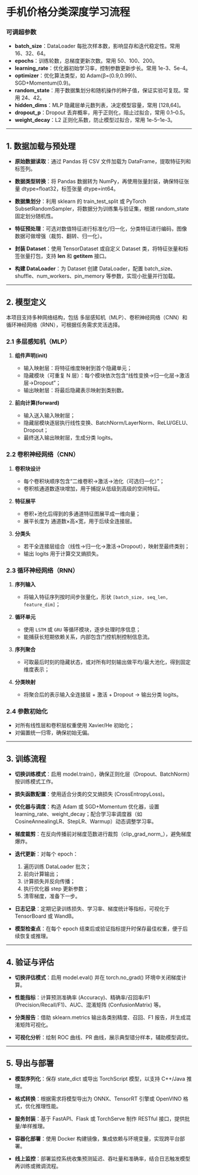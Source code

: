 # 手机价格分类深度学习流程

### 可调超参数

* **batch\_size**：DataLoader 每批次样本数，影响显存和迭代稳定性。常用 16、32、64。
* **epochs**：训练轮数，总梯度更新次数。常用 50、100、200。
* **learning\_rate**：优化器初始学习率，控制参数更新步长。常用 1e-3、5e-4。
* **optimizer**：优化算法类型，如 Adam(β=(0.9,0.99))、SGD+Momentum(0.9)。
* **random\_state**：用于数据集划分和随机操作的种子值，保证实验可复现。常用 24、42。
* **hidden\_dims**：MLP 隐藏层单元数列表，决定模型容量，常用 \[128,64]。
* **dropout\_p**：Dropout 丢弃概率，用于正则化，阻止过拟合，常用 0.1–0.5。
* **weight\_decay**：L2 正则化系数，防止模型过拟合，常用 1e-5–1e-3。

---

## 1. 数据加载与预处理

* **原始数据读取**：通过 Pandas 将 CSV 文件加载为 DataFrame，提取特征列和标签列。

* **数据类型转换**：将 Pandas 数据转为 NumPy，再使用张量封装，确保特征张量 dtype=float32，标签张量 dtype=int64。

* **数据集划分**：利用 sklearn 的 train\_test\_split 或 PyTorch SubsetRandomSampler，将数据分为训练集与验证集，根据 random\_state 固定划分随机性。

* **特征预处理**：可选对数值特征进行标准化/归一化，分类特征进行编码，图像数据可做增强（裁剪、翻转、归一化）。

* **封装 Dataset**：使用 TensorDataset 或自定义 Dataset 类，将特征张量和标签张量打包，支持 **len** 和 **getitem** 接口。

* **构建 DataLoader**：为 Dataset 创建 DataLoader，配置 batch\_size、shuffle、num\_workers、pin\_memory 等参数，实现小批量并行加载。

---

## 2. 模型定义

本项目支持多种网络结构，包括 多层感知机（MLP）、卷积神经网络（CNN）和循环神经网络（RNN），可根据任务需求灵活选择。

### 2.1 多层感知机（MLP）

1. **组件声明(init)**

   * 输入映射层：将特征维度映射到首个隐藏单元；
   * 隐藏模块（可重复 N 层）：每个模块依次包含“线性变换→归一化层→激活层→Dropout”；
   * 输出映射层：将最后隐藏表示映射到类别数。
2. **前向计算(forward)**

   * 输入送入输入映射层；
   * 隐藏层模块逐层执行线性变换、BatchNorm/LayerNorm、ReLU/GELU、Dropout；
   * 最终送入输出映射层，生成分类 logits。

### 2.2 卷积神经网络（CNN）

1. **卷积块设计**

   * 每个卷积块顺序包含“二维卷积→激活→池化（可选归一化）”；
   * 卷积核通道数逐块增加，用于捕捉从低级到高级的空间特征。
2. **特征展平**

   * 卷积+池化后得到的多通道特征图展平成一维向量；
   * 展平长度为 通道数×高×宽，用于后续全连接层。
3. **分类头**

   * 若干全连接层组合（线性→归一化→激活→Dropout），映射至最终类别；
   * 输出 logits 用于计算交叉熵损失。

### 2.3 循环神经网络（RNN）

1. **序列输入**

   * 将输入特征序列按时间步张量化，形状 `[batch_size, seq_len, feature_dim]`；
2. **循环单元**

   * 使用 `LSTM` 或 `GRU` 等循环模块，逐步处理时序信息；
   * 能捕获长短期依赖关系，内部包含门控机制控制信息流。
3. **序列聚合**

   * 可取最后时刻的隐藏状态，或对所有时刻输出做平均/最大池化，得到固定维度表示；
4. **分类映射**

   * 将聚合后的表示输入全连接层 + 激活 + Dropout → 输出分类 logits。

### 2.4 参数初始化

* 对所有线性层和卷积层权重使用 Xavier/He 初始化；
* 对偏置统一归零，确保初始无偏。

---

## 3. 训练流程

* **切换训练模式**：启用 model.train()，确保正则化层（Dropout、BatchNorm）按训练模式工作。

* **损失函数配置**：使用适合分类的交叉熵损失 (CrossEntropyLoss)。

* **优化器与调度**：构造 Adam 或 SGD+Momentum 优化器，设置 learning\_rate、weight\_decay；配合学习率调度器（如 CosineAnnealingLR、StepLR、Warmup）动态调整学习率。

* **梯度裁剪**：在反向传播前对梯度范数进行裁剪（clip\_grad\_norm\_），避免梯度爆炸。

* **迭代更新**：对每个 epoch：

  1. 遍历训练 DataLoader 批次；
  2. 前向计算输出；
  3. 计算损失并反向传播；
  4. 执行优化器 step 更新参数；
  5. 清零梯度，准备下一步。

* **日志记录**：定期记录训练损失、学习率、梯度统计等指标，可视化于 TensorBoard 或 WandB。

* **模型检查点**：在每个 epoch 结束后或验证指标提升时保存最佳权重，便于后续恢复或推理。

---

## 4. 验证与评估

* **切换评估模式**：启用 model.eval() 并在 torch.no\_grad() 环境中关闭梯度计算。

* **性能指标**：计算预测准确率 (Accuracy)、精确率/召回率/F1 (Precision/Recall/F1)、AUC、混淆矩阵 (ConfusionMatrix) 等。

* **分类报告**：借助 sklearn.metrics 输出各类别精度、召回、F1 报告，并生成混淆矩阵可视化。

* **可视化分析**：绘制 ROC 曲线、PR 曲线，展示典型错分样本，辅助模型调优。

---

## 5. 导出与部署

* **模型序列化**：保存 state\_dict 或导出 TorchScript 模型，以支持 C++/Java 推理。

* **格式转换**：根据需求将模型导出为 ONNX、TensorRT 引擎或 OpenVINO 格式，优化推理性能。

* **服务封装**：基于 FastAPI、Flask 或 TorchServe 制作 RESTful 接口，提供批量/单样推理。

* **容器化部署**：使用 Docker 构建镜像，集成依赖与环境变量，实现跨平台部署。

* **线上监控**：部署监控系统收集预测延迟、吞吐量和准确率，结合日志触发模型再训练或微调流程。
